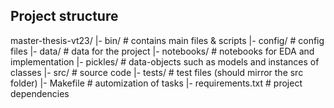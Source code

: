 ## Project structure

master-thesis-vt23/
|- bin/			# contains main files & scripts
|- config/		# config files
|- data/		# data for the project
|- notebooks/		# notebooks for EDA and implementation
|- pickles/		# data-objects such as models and instances of classes
|- src/			# source code
|- tests/		# test files (should mirror the src folder)
|- Makefile		# automization of tasks
|- requirements.txt	# project dependencies

